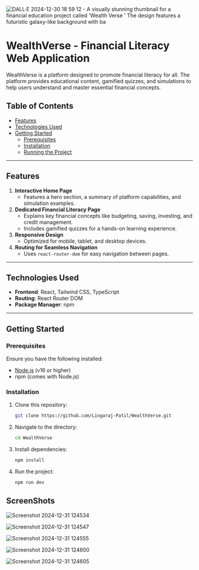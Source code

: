 ![DALL·E 2024-12-30 18 59 12 - A visually stunning thumbnail for a financial education project called 'Wealth Verse ' The design features a futuristic galaxy-like background with ba](https://github.com/user-attachments/assets/b3372888-4ddf-485f-abe9-b20b6732d474)

# WealthVerse - Financial Literacy Web Application

WealthVerse is a platform designed to promote financial literacy for all. The platform provides educational content, gamified quizzes, and simulations to help users understand and master essential financial concepts.

## Table of Contents
- [Features](#features)
- [Technologies Used](#technologies-used)
- [Getting Started](#getting-started)
  - [Prerequisites](#prerequisites)
  - [Installation](#installation)
  - [Running the Project](#running-the-project)



---

## Features
1. **Interactive Home Page**
   - Features a hero section, a summary of platform capabilities, and simulation examples.
2. **Dedicated Financial Literacy Page**
   - Explains key financial concepts like budgeting, saving, investing, and credit management.
   - Includes gamified quizzes for a hands-on learning experience.
3. **Responsive Design**
   - Optimized for mobile, tablet, and desktop devices.
4. **Routing for Seamless Navigation**
   - Uses `react-router-dom` for easy navigation between pages.

---

## Technologies Used
- **Frontend**: React, Tailwind CSS, TypeScript
- **Routing**: React Router DOM
- **Package Manager**: npm

---

## Getting Started

### Prerequisites
Ensure you have the following installed:
- [Node.js](https://nodejs.org/) (v16 or higher)
- npm (comes with Node.js)

### Installation
1. Clone this repository:
   ```bash
   git clone https://github.com/Lingaraj-Patil/WealthVerse.git
   ```

2. Navigate to the directory:
    ```bash
    cd WealthVerse
    ```

3. Install dependencies: 
    ```bash
    npm install
    ```

4. Run the project:
    ```bash
    npm run dev
    ```

## ScreenShots

![Screenshot 2024-12-31 124534](https://github.com/user-attachments/assets/43738431-fc2c-4fb7-8593-541ecbaeeec6)

![Screenshot 2024-12-31 124547](https://github.com/user-attachments/assets/ed9ccca5-4381-4e9b-98bc-1d56f77e2105)

![Screenshot 2024-12-31 124555](https://github.com/user-attachments/assets/c3acb30a-2c49-4e54-9098-765cfec71acc)

![Screenshot 2024-12-31 124600](https://github.com/user-attachments/assets/eb918900-1a77-4f2f-813c-c9cfdc46d7fe)

![Screenshot 2024-12-31 124605](https://github.com/user-attachments/assets/f1f1cbc4-5002-4730-bcb7-d367858103db)






